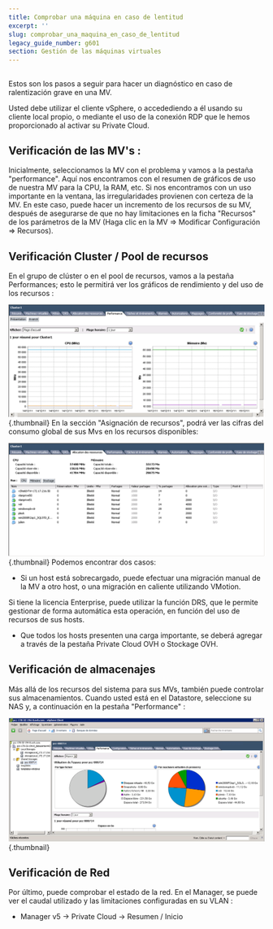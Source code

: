 ```yaml
---
title: Comprobar una máquina en caso de lentitud
excerpt: ''
slug: comprobar_una_maquina_en_caso_de_lentitud
legacy_guide_number: g601
section: Gestión de las máquinas virtuales
---
```



## 
Estos son los pasos a seguir para hacer un diagnóstico en caso de ralentización grave en una MV.

Usted debe utilizar el cliente vSphere, o accedediendo a él usando su cliente local propio, o mediante el uso de la conexión RDP que le hemos proporcionado al activar su Private Cloud.


## Verificación de las MV's :
Inicialmente, seleccionamos la MV con el problema y vamos a la pestaña "performance". Aquí nos encontramos con el resumen de gráficos de uso de nuestra MV para la CPU, la RAM, etc. Si nos encontramos con un uso importante en la ventana, las irregularidades provienen con certeza de la MV.
En este caso, puede hacer un incremento de los recursos de su MV, después de asegurarse de que no hay limitaciones en la ficha "Recursos" de los parámetros de la MV (Haga clic en la MV => Modificar Configuración => Recursos).


## Verificación Cluster / Pool de recursos
En el grupo de clúster o en el pool de recursos, vamos a la pestaña Performances; esto le permitirá ver los gráficos de rendimiento y del uso de los recursos :

![](images/img_95.jpg){.thumbnail}
En la sección "Asignación de recursos", podrá ver las cifras del consumo global de sus Mvs en los recursos disponibles:

![](images/img_96.jpg){.thumbnail}
Podemos encontrar dos casos:

- Si un host está sobrecargado, puede efectuar una migración manual de la MV a otro host, o una migración en caliente utilizando VMotion.

Si tiene la licencia Enterprise, puede utilizar la función DRS, que le permite gestionar de forma automática esta operación, en función del uso de recursos de sus hosts.


- Que todos los hosts presenten una carga importante, se deberá agregar a través de la pestaña Private Cloud OVH o Stockage OVH.




## Verificación de almacenajes
Más allá de los recursos del sistema para sus MVs, también puede controlar sus almacenamientos. Cuando usted está en el Datastore, seleccione su NAS y, a continuación en la pestaña "Performance" :

![](images/img_97.jpg){.thumbnail}


## Verificación de Red
Por último, puede comprobar el estado de la red.
En el Manager, se puede ver el caudal utilizado y las limitaciones configuradas en su VLAN :


- Manager v5 -> Private Cloud -> Resumen / Inicio



